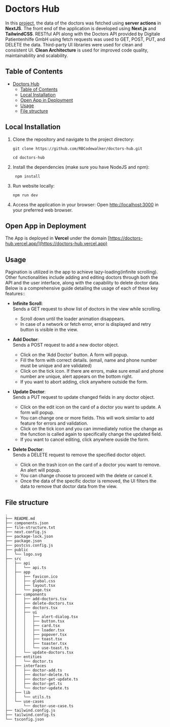 # Doctors Hub

In this [project](https://doctors-hub.vercel.app), the data of the doctors was fetched using **server actions** in **NextJS**. The front end of the application is developed using **Next.js** and **TailwindCSS**. RESTful API along with the Doctors API provided by Digitale Patientenhilfe GmbH using fetch requests was used to GET, POST, PUT, and DELETE the data. Third-party UI libraries were used for clean and consistent UI. **Clean Architecture** is used for improved code quality, maintainability and scalability.

## Table of Contents

- [Doctors Hub](#doctors-hub)
  - [Table of Contents](#table-of-contents)
  - [Local Installation](#local-installation)
  - [Open App in Deployment](#open-app-in-deployment)
  - [Usage](#usage)
  - [File structure](#file-structure)

## Local Installation

1. Clone the repository and navigate to the project directory:

   ```shell
   git clone https://github.com/RBCodewalker/doctors-hub.git
   ```

   ```shell
   cd doctors-hub
   ```

2. Install the dependencies (make sure you have NodeJS and npm):

   ```shell
    npm install
   ```

3. Run website locally:

   ```shell
   npm run dev
   ```

4. Access the application in your browser:
   Open [http://localhost:3000](http://localhost:3000) in your preferred web browser.

## Open App in Deployment

The App is deployed in **Vercel** under the domain [https://doctors-hub.vercel.app/](https://doctors-hub.vercel.app)

## Usage

Pagination is utilized in the app to achieve lazy-loading(infinite scrolling). Other functionalities include adding and editing doctors through both the API and the user interface, along with the capability to delete doctor data. Below is a comprehensive guide detailing the usage of each of these key features::

- **Infinite Scroll**:\
Sends a GET request to show list of doctors in the view while scrolling.

   - Scroll down until the loader animation disappears.
   - In case of a network or fetch error, error is displayed and retry button is visible in the view.

- **Add Doctor**:\
Sends a POST request to add a new doctor object.
   
   - Click on the 'Add Doctor' button. A form will popup.
   - Fill the form with correct details. (email, name and phone number must be   unique and are validated)
   - Click on the tick icon. If there are errors, make sure email and phone number are unique, alert appears on the bottom right.
   - If you want to abort adding, click anywhere outside the form.

- **Update Doctor**:\
Sends a PUT request to update changed fields in any doctor object.

   - Click on the edit icon on the card of a doctor you want to update. A form will popup.
   - You can change one or more fields. This will work similar to add feature for errors and validation.
   - Click on the tick icon and you can immediately notice the change as the function is called again to specifically change the updated field.
   - If you want to cancel editing, click anywhere ouside the form.

- **Delete Doctor**:\
Sends a DELETE request to remove the specified doctor object.

   - Click on the trash icon on the card of a doctor you want to remove. An alert will popup.
   - You can change choose to proceed with the delete or cancel it.
   - Once the data of the specific doctor is removed, the UI filters the data to remove that doctor data from the view.

## File structure

```
.
├── README.md
├── components.json
├── file-structure.txt
├── next.config.js
├── package-lock.json
├── package.json
├── postcss.config.js
├── public
│   └── logo.svg
├── src
│   ├── api
│   │   └── api.ts
│   ├── app
│   │   ├── favicon.ico
│   │   ├── global.css
│   │   ├── layout.tsx
│   │   └── page.tsx
│   ├── components
│   │   ├── add-doctors.tsx
│   │   ├── delete-doctors.tsx
│   │   ├── doctors.tsx
│   │   ├── ui
│   │   │   ├── alert-dialog.tsx
│   │   │   ├── button.tsx
│   │   │   ├── card.tsx
│   │   │   ├── loader.tsx
│   │   │   ├── popover.tsx
│   │   │   ├── toast.tsx
│   │   │   ├── toaster.tsx
│   │   │   └── use-toast.ts
│   │   └── update-doctors.tsx
│   ├── entities
│   │   └── doctor.ts
│   ├── interfaces
│   │   ├── doctor-add.ts
│   │   ├── doctor-delete.ts
│   │   ├── doctor-get-update.ts
│   │   ├── doctor-get.ts
│   │   └── doctor-update.ts
│   ├── lib
│   │   └── utils.ts
│   └── use-cases
│       └── doctor-use-case.ts
├── tailwind.config.js
├── tailwind.config.ts
└── tsconfig.json
```

